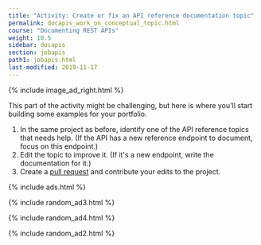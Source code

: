 ```yaml
---
title: "Activity: Create or fix an API reference documentation topic"
permalink: docapis_work_on_conceptual_topic.html
course: "Documenting REST APIs"
weight: 10.5
sidebar: docapis
section: jobapis
path1: jobapis.html
last-modified: 2019-11-17
---
```


{% include image_ad_right.html %}

This part of the activity might be challenging, but here is where you'll start building some examples for your portfolio.

1.  In the same project as before, identify one of the API reference topics that needs help. (If the API has a new reference endpoint to document, focus on this endpoint.)
2.  Edit the topic to improve it. (If it's a new endpoint, write the documentation for it.)
6.  Create a [pull request](https://idratherbewriting.com/learnapidoc/pubapis_github_pull_requests.html) and contribute your edits to the project.

{% include ads.html %}

{% include random_ad3.html %}

{% include random_ad4.html %}

{% include random_ad2.html %}
